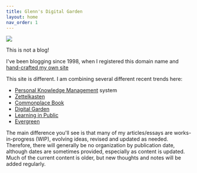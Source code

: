 ```yaml
---
title: Glenn's Digital Garden
layout: home
nav_order: 1
---
```


![](../assets/garden.jpeg)

This is not a blog!

I've been blogging since 1998, when I registered this domain name and [hand-crafted my own site](2024-07-28-24-years-of-thedixons.net.md) 

This site is different. I am combining several different recent trends here:

-   [Personal Knowledge Management](https://www.google.com/url?q=https%3A%2F%2Fen.wikipedia.org%2Fwiki%2FPersonal_knowledge_management&sa=D&sntz=1&usg=AOvVaw2cwpVuS591Mq4XJt5fLhX5) system
-   [Zettelkasten](https://www.google.com/url?q=https%3A%2F%2Fzettelkasten.de%2Fintroduction%2F&sa=D&sntz=1&usg=AOvVaw2ooWs1ugnUYeUZCYR4w9kY)
-   [Commonplace Book](https://www.google.com/url?q=https%3A%2F%2Findieweb.org%2Fcommonplace_book&sa=D&sntz=1&usg=AOvVaw3PsA1nrTHnl7WuD8uzIR_S)
-   [Digital Garden](https://www.google.com/url?q=https%3A%2F%2Fmaggieappleton.com%2Fgarden-history&sa=D&sntz=1&usg=AOvVaw06T_wF6JmFQbRjtoY_0Xon)
-   [Learning in Public](https://www.google.com/url?q=https%3A%2F%2Fwww.swyx.io%2Flearn-in-public%2F&sa=D&sntz=1&usg=AOvVaw3ywnVkAmmNK_mgtlhjaFtM)
-   [Evergreen](https://www.google.com/url?q=https%3A%2F%2Fnotes.andymatuschak.org%2Fz4SDCZQeRo4xFEQ8H4qrSqd68ucpgE6LU155C&sa=D&sntz=1&usg=AOvVaw1XAy7TLKezRndJhRDRFFrx)

The main difference you'll see is that many of my articles/essays are works-in-progress (WIP), evolving ideas, revised and updated as needed. Therefore, there will generally be no organization by publication date, although dates are sometimes provided, especially as content is updated. Much of the current content is older, but new thoughts and notes will be added regularly.